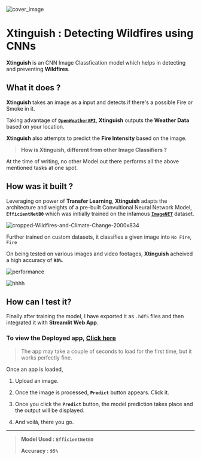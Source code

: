![cover_image](https://user-images.githubusercontent.com/57211163/124975888-2eaa9680-e04c-11eb-99fb-fbe176b1a1bd.png)
# Xtinguish : Detecting Wildfires using CNNs

**Xtinguish** is an CNN Image Classfication model which helps in detecting and preventing **Wildfires**.

## What it does ?

**Xtinguish** takes an image as a input and detects if there's a possible Fire or Smoke in it. 

Taking advantage of [**`OpenWeatherAPI`**](https://openweathermap.org), **Xtinguish** outputs the **Weather Data** based on your location.

**Xtinguish** also attempts to predict the **Fire Intensity** based on the image.

> **How is Xtinguish, different from other Image Classifiers ?**

At the time of writing, no other Model out there performs all the above mentioned tasks at one spot. 

## How was it built ?

Leveraging on power of **Transfer Learning**, **Xtinguish** adapts the architecture and weights of a pre-built Convultional Neural Network Model, **`EfficientNetB0`** which was initially trained on the infamous **[`ImageNET`](https://www.image-net.org)** dataset.

![cropped-Wildfires-and-Climate-Change-2000x834](https://user-images.githubusercontent.com/57211163/125040260-0efb8880-e0b5-11eb-8b12-b139af1adf1f.png)

Further trained on custom datasets, it classifies a given image into `No Fire`, `Fire`

On being tested on various images and video footages, **Xtinguish** acheived a high accuracy of **`98%`**.

![performance](https://user-images.githubusercontent.com/57211163/125053364-a4514980-e0c2-11eb-832c-8b8bbb0e3ca2.png)

![hhhh](https://user-images.githubusercontent.com/57211163/125050221-6868b500-e0bf-11eb-8169-1abdea1820c1.png)





## How can I test it?

Finally after training the model, I have exported it as `.hdf5` files and then integrated it with **Streamlit Web App**. 


### To view the Deployed app, [Click here](https://share.streamlit.io/gauravreddy08/xtinguish/main/app/app.py)

> The app may take a couple of seconds to load for the first time, but it works perfectly fine.

Once an app is loaded, 

1. Upload an image.

2. Once the image is processed, **`Predict`** button appears. Click it.

3. Once you click the **`Predict`** button, the model prediction takes place and the output will be displayed.

4. And voilà, there you go.
----
   

> **Model Used :** **`EfficientNetB0`**
> 
> **Accuracy :** **`95%`**

